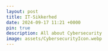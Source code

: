 ```yaml
---
layout: post
title: IT-Sikkerhed
date: 2024-09-17 11:21 +0000
pin: true
description: All about Cybersecurity
image: assets/CybersecurityIcon.webp
---
```

